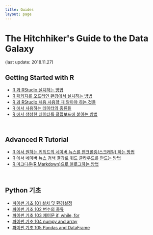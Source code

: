```yaml
---
title: Guides
layout: page
---
```


# The Hitchhiker's Guide to the Data Galaxy

(last update: 2018.11.27) 

## Getting Started with R

- [R 과 RStudio 설치하는 방법](https://dr-hkim.github.io/Install-R-and-RStudio/)  
- [R 패키지를 오프라인 환경에서 설치하는 방법](https://dr-hkim.github.io/Install-Packages-without-Internet-Connection/)
- [R 과 RStudio 처음 사용할 때 알아야 하는 것들](https://dr-hkim.github.io/Getting-Started-with-R-and-RStudio/)  
- [R 에서 사용하는 데이터의 종류들](https://dr-hkim.github.io/Basic-Data-Types-in-R/)  
- [R 에서 생성한 데이터를 클립보드에 붙이는 방법](https://dr-hkim.github.io/DataFrame-to-Clipboard-in-R/)  

<br>

## Advanced R Tutorial

- [R 에서 원하는 키워드의 네이버 뉴스를 웹크롤링(스크래핑) 하는 방법](https://dr-hkim.github.io/Naver-News-Web-Scraping-using-Keywords-in-R/)
- [R 에서 네이버 뉴스 검색 결과로 워드 클라우드를 만드는 방법](https://dr-hkim.github.io/Naver-News-Word-Cloud-in-R/)
- [R 마크다운(R Markdown)으로 블로그하는 방법](https://dr-hkim.github.io/Blog-with-R-Markdown/)

<br>

## Python 기초

- [파이썬 기초 101 설치 및 환경설정](https://dr-hkim.github.io/Python-Enviornment-Setting/)  
- [파이썬 기초 102 변수의 종류](https://dr-hkim.github.io/Python-Variables/)  
- [파이썬 기초 103 제어문 if, while, for](https://dr-hkim.github.io/Python-Control-Structures/)  
- [파이썬 기초 104 numpy and array](https://dr-hkim.github.io/Python-numpy-and-array/)  
- [파이썬 기초 105 Pandas and DataFrame](https://dr-hkim.github.io/Python-pandas-and-dataframe/)  

<br>
